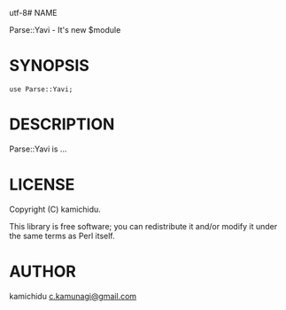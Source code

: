 utf-8# NAME

Parse::Yavi - It's new $module

# SYNOPSIS

    use Parse::Yavi;

# DESCRIPTION

Parse::Yavi is ...

# LICENSE

Copyright (C) kamichidu.

This library is free software; you can redistribute it and/or modify
it under the same terms as Perl itself.

# AUTHOR

kamichidu <c.kamunagi@gmail.com>
